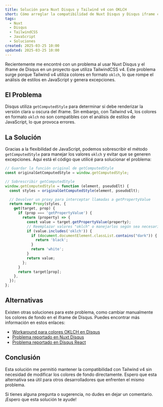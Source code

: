 ```yaml
---
title: Solución para Nuxt Disqus y Tailwind v4 con OKLCH
short: Cómo arreglar la compatibilidad de Nuxt Disqus y Disqus iframe con Tailwind v4 y sus colores OKLCH
tags:
  - Nuxt
  - Disqus
  - TailwindCSS
  - JavaScript
  - Soluciones
created: 2025-03-25 10:00
updated: 2025-03-25 10:00
---
```


Recientemente me encontré con un problema al usar Nuxt Disqus y el iframe de Disqus en un proyecto que utiliza TailwindCSS v4. Este problema surge porque Tailwind v4 utiliza colores en formato `oklch`, lo que rompe el análisis de estilos en JavaScript y genera excepciones.

## El Problema

Disqus utiliza `getComputedStyle` para determinar si debe renderizar la versión clara u oscura del iframe. Sin embargo, con Tailwind v4, los colores en formato `oklch` no son compatibles con el análisis de estilos de JavaScript, lo que provoca errores.

## La Solución

Gracias a la flexibilidad de JavaScript, podemos sobrescribir el método `getComputedStyle` para manejar los valores `oklch` y evitar que se generen excepciones. Aquí está el código que utilicé para solucionar el problema:

```javascript
// Guardar la función original de getComputedStyle
const originalGetComputedStyle = window.getComputedStyle;

// Sobrescribir getComputedStyle
window.getComputedStyle = function (element, pseudoElt) {
  const styles = originalGetComputedStyle(element, pseudoElt);

  // Devolver un proxy para interceptar llamadas a getPropertyValue
  return new Proxy(styles, {
    get(target, prop) {
      if (prop === 'getPropertyValue') {
        return (property) => {
          const value = target.getPropertyValue(property);
          // Reemplazar valores "oklch" o manejarlos según sea necesario
          if (value.includes('oklch')) {
            if (document.documentElement.classList.contains("dark")) {
              return 'black';
            }
            return 'white';
          }
          return value;
        };
      }
      return target[prop];
    },
  });
};
```

## Alternativas

Existen otras soluciones para este problema, como cambiar manualmente los colores de fondo en el iframe de Disqus. Puedes encontrar más información en estos enlaces:

- [Workaround para colores OKLCH en Disqus](https://jamesauble.com/blog/oklch-colors-workaround-for-disqus-embed-js/)
- [Problema reportado en Nuxt Disqus](https://github.com/modbender/nuxt-disqus/issues/5)
- [Problema reportado en Disqus React](https://github.com/disqus/disqus-react/issues/153)

## Conclusión

Esta solución me permitió mantener la compatibilidad con Tailwind v4 sin necesidad de modificar los colores de fondo directamente. Espero que esta alternativa sea útil para otros desarrolladores que enfrenten el mismo problema.

Si tienes alguna pregunta o sugerencia, no dudes en dejar un comentario. ¡Espero que esta solución te ayude!
